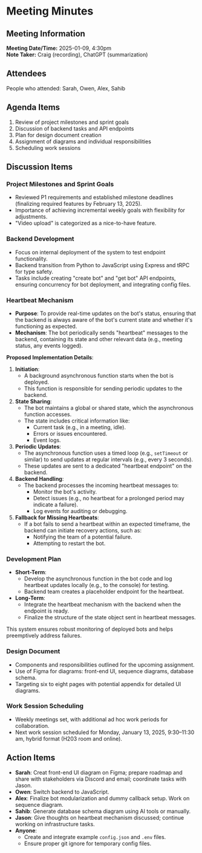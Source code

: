 # Meeting Minutes

## Meeting Information

**Meeting Date/Time:** 2025-01-09, 4:30pm  
**Note Taker:** Craig (recording), ChatGPT (summarization)

## Attendees

People who attended: Sarah, Owen, Alex, Sahib

## Agenda Items

1. Review of project milestones and sprint goals  
2. Discussion of backend tasks and API endpoints  
3. Plan for design document creation  
4. Assignment of diagrams and individual responsibilities  
5. Scheduling work sessions  

## Discussion Items

### Project Milestones and Sprint Goals
- Reviewed P1 requirements and established milestone deadlines (finalizing required features by February 13, 2025).
- Importance of achieving incremental weekly goals with flexibility for adjustments.
- "Video upload" is categorized as a nice-to-have feature.

### Backend Development
- Focus on internal deployment of the system to test endpoint functionality.
- Backend transition from Python to JavaScript using Express and tRPC for type safety.
- Tasks include creating "create bot" and "get bot" API endpoints, ensuring concurrency for bot deployment, and integrating config files.

### Heartbeat Mechanism
- **Purpose**: To provide real-time updates on the bot's status, ensuring that the backend is always aware of the bot's current state and whether it's functioning as expected.
- **Mechanism**: The bot periodically sends "heartbeat" messages to the backend, containing its state and other relevant data (e.g., meeting status, any events logged).

**Proposed Implementation Details**:

1. **Initiation**:
    - A background asynchronous function starts when the bot is deployed.
    - This function is responsible for sending periodic updates to the backend.
2. **State Sharing**:
    - The bot maintains a global or shared state, which the asynchronous function accesses.
    - The state includes critical information like:
        - Current task (e.g., in a meeting, idle).
        - Errors or issues encountered.
        - Event logs.
3. **Periodic Updates**:
    - The asynchronous function uses a timed loop (e.g., `setTimeout` or similar) to send updates at regular intervals (e.g., every 3 seconds).
    - These updates are sent to a dedicated "heartbeat endpoint" on the backend.
4. **Backend Handling**:
    - The backend processes the incoming heartbeat messages to:
        - Monitor the bot's activity.
        - Detect issues (e.g., no heartbeat for a prolonged period may indicate a failure).
        - Log events for auditing or debugging.
5. **Fallback for Missing Heartbeats**:
    - If a bot fails to send a heartbeat within an expected timeframe, the backend can initiate recovery actions, such as:
        - Notifying the team of a potential failure.
        - Attempting to restart the bot.

### **Development Plan**

- **Short-Term**:
    - Develop the asynchronous function in the bot code and log heartbeat updates locally (e.g., to the console) for testing.
    - Backend team creates a placeholder endpoint for the heartbeat.
- **Long-Term**:
    - Integrate the heartbeat mechanism with the backend when the endpoint is ready.
    - Finalize the structure of the state object sent in heartbeat messages.

This system ensures robust monitoring of deployed bots and helps preemptively address failures.

### Design Document
- Components and responsibilities outlined for the upcoming assignment.
- Use of Figma for diagrams: front-end UI, sequence diagrams, database schema.
- Targeting six to eight pages with potential appendix for detailed UI diagrams.

### Work Session Scheduling
- Weekly meetings set, with additional ad hoc work periods for collaboration.
- Next work session scheduled for Monday, January 13, 2025, 9:30–11:30 am, hybrid format (H203 room and online).

## Action Items

- **Sarah**: Creat front-end UI diagram on Figma; prepare roadmap and share with stakeholders via Discord and email; coordinate tasks with Jason.
- **Owen**: Switch backend to JavaScript.
- **Alex**: Finalize bot modularization and dummy callback setup. Work on sequence diagram.
- **Sahib**: Generate database schema diagram using AI tools or manually.
- **Jason**: Give thoughts on heartbeat mechanism discussed; continue working on infrastructure tasks.
- **Anyone**:  
  - Create and integrate example `config.json` and `.env` files.
  - Ensure proper git ignore for temporary config files.

